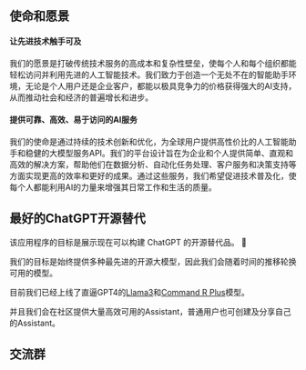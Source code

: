 ## 使命和愿景

#### 让先进技术触手可及

我们的愿景是打破传统技术服务的高成本和复杂性壁垒，使每个人和每个组织都能轻松访问并利用先进的人工智能技术。我们致力于创造一个无处不在的智能助手环境，无论是个人用户还是企业客户，都能以极具竞争力的价格获得强大的AI支持，从而推动社会和经济的普遍增长和进步。

#### 提供可靠、高效、易于访问的AI服务

我们的使命是通过持续的技术创新和优化，为全球用户提供高性价比的人工智能助手和稳健的大模型服务API。我们的平台设计旨在为企业和个人提供简单、直观和高效的解决方案，帮助他们在数据分析、自动化任务处理、客户服务和决策支持等方面实现更高的效率和更好的成果。通过这些服务，我们希望促进技术普及化，使每个人都能利用AI的力量来增强其日常工作和生活的质量。

## 最好的ChatGPT开源替代

该应用程序的目标是展示现在可以构建 ChatGPT 的开源替代品。 💪

我们的目标是始终提供多种最先进的开源大模型，因此我们会随着时间的推移轮换可用的模型。

目前我们已经上线了直逼GPT4的[Llama3](https://llms.chat/models/meta-llama/Meta-Llama-3.1-72B-Instruct)和[Command R Plus](https://llms.chat/models/CohereForAI/c4ai-command-r-plus)模型。 

并且我们会在社区提供大量高效可用的Assistant，普通用户也可创建及分享自己的Assistant。

## 交流群


